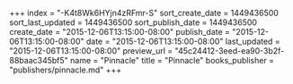 +++
index = "-K4t8Wk6HYjn4zRFmr-S"
sort_create_date = 1449436500
sort_last_updated = 1449436500
sort_publish_date = 1449436500
create_date = "2015-12-06T13:15:00-08:00"
publish_date = "2015-12-06T13:15:00-08:00"
date = "2015-12-06T13:15:00-08:00"
last_updated = "2015-12-06T13:15:00-08:00"
preview_url = "45c24412-3eed-ea90-3b2f-88baac345bf5"
name = "Pinnacle"
title = "Pinnacle"
books_publisher = "publishers/pinnacle.md"
+++
